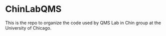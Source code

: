 # ChinLabQMS

This is the repo to organize the code used by QMS Lab in Chin group at the University of Chicago.
